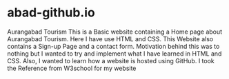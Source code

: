# abad-github.io
Aurangabad Tourism
This is a Basic website containing a Home page about Aurangabad Tourism. Here I have use HTML and CSS. This Website also contains a Sign-up Page and a contact form.
Motivation behind this was to nothing but I wanted to try and implement what I have learned in HTML and CSS.  Also, I wanted to learn how a website is hosted using GitHub.
I took the Reference from W3school for my website
